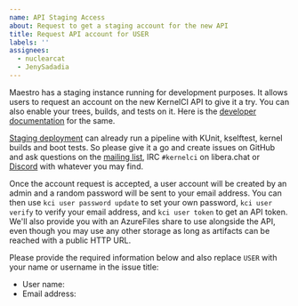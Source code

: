 ```yaml
---
name: API Staging Access
about: Request to get a staging account for the new API
title: Request API account for USER
labels: ''
assignees:
  - nuclearcat
  - JenySadadia
---
```


Maestro has a staging instance running for development purposes.
It allows users to request an account on the new KernelCI API to give it a try. You can also enable your trees, builds, and tests on it. Here is the [developer documentation](https://docs.kernelci.org/maestro/pipeline/developer-documentation/) for the same.

[Staging deployment](https://github.com/kernelci/kernelci-api/tree/main/kube/aks) can already run a pipeline with KUnit, kselftest, kernel builds and boot tests. So please give it a go and create issues on GitHub and ask  questions on the [mailing list](mailto:kernelci@lists.linux.dev), IRC `#kernelci` on libera.chat or [Discord](https://discord.gg/KWbrbWEyqb) with whatever you may find.

Once the account request is accepted, a user account will be created by an admin and a random password will be sent to your email address.  You can then use `kci user password update` to set your own password, `kci user verify` to verify your email address, and `kci user token` to get an API token.  We'll also provide you with an AzureFiles share to use alongside the API, even though you may use any other storage as long as artifacts can be reached with a public HTTP URL.

Please provide the required information below and also replace `USER` with your name or username in the issue title:

* User name:
* Email address:
